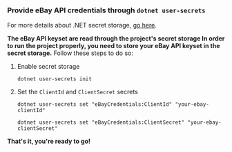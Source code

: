 ### Provide eBay API credentials through `dotnet user-secrets`

For more details about .NET secret storage, [go here](https://learn.microsoft.com/en-us/aspnet/core/security/app-secrets?view=aspnetcore-9.0&tabs=windows#enable-secret-storage).

**The eBay API keyset are read through the project's secret storage
In order to run the project properly, you need to store your eBay API keyset in the secret storage.**
Follow these steps to do so:
1) Enable secret storage
    ```.NET CLI
    dotnet user-secrets init
    ```
2) Set the `ClientId` and `ClientSecret` secrets

    ``` .NET CLI
    dotnet user-secrets set "eBayCredentials:ClientId" "your-ebay-clientId"
    ```
    ``` .NET CLI
    dotnet user-secrets set "eBayCredentials:ClientSecret" "your-ebay-clientSecret"
    ```
**That's it, you're ready to go!**